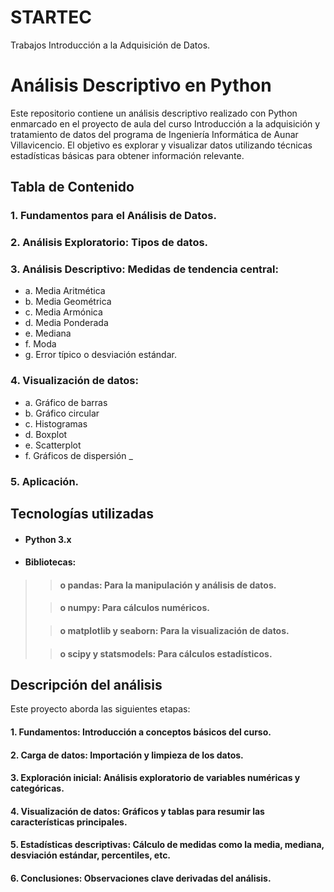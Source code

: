 # STARTEC
Trabajos Introducción a la Adquisición de Datos.

# Análisis Descriptivo en Python

Este repositorio contiene un análisis descriptivo realizado con Python enmarcado en el
proyecto de aula del curso Introducción a la adquisición y tratamiento de datos del
programa de Ingeniería Informática de Aunar Villavicencio.
El objetivo es explorar y visualizar datos utilizando técnicas estadísticas básicas para
obtener información relevante.

## Tabla de Contenido

### 1. Fundamentos para el Análisis de Datos.
### 2. Análisis Exploratorio: Tipos de datos.
### 3. Análisis Descriptivo: Medidas de tendencia central:
* a. Media Aritmética
* b. Media Geométrica
* c. Media Armónica
* d. Media Ponderada
* e. Mediana
* f. Moda
* g. Error típico o desviación estándar.

### 4. Visualización de datos:
* a. Gráfico de barras
* b. Gráfico circular
* c. Histogramas
* d. Boxplot
* e. Scatterplot
* f. Gráficos de dispersión
_
### 5. Aplicación.

## Tecnologías utilizadas

* #### Python 3.x
* #### Bibliotecas:

>> #### o pandas: Para la manipulación y análisis de datos.
>
>> #### o numpy: Para cálculos numéricos.
>
>> #### o matplotlib y seaborn: Para la visualización de datos.
>
>> #### o scipy y statsmodels: Para cálculos estadísticos.

## Descripción del análisis

Este proyecto aborda las siguientes etapas:

#### 1. Fundamentos: Introducción a conceptos básicos del curso.
#### 2. Carga de datos: Importación y limpieza de los datos.
#### 3. Exploración inicial: Análisis exploratorio de variables numéricas y categóricas.
#### 4. Visualización de datos: Gráficos y tablas para resumir las características principales.
#### 5. Estadísticas descriptivas: Cálculo de medidas como la media, mediana, desviación estándar, percentiles, etc.
#### 6. Conclusiones: Observaciones clave derivadas del análisis.
